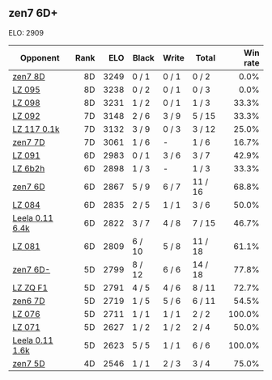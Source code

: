 ## zen7 6D+ ##

ELO: 2909

Opponent | Rank | ELO | Black | Write | Total | Win rate
---------|-----:|----:|-------|-------|-------|-------:
[zen7 8D](zen7%208D.md) | 8D | 3249 | 0 / 1 | 0 / 1 | 0 / 2 | 0.0%
[LZ 095](LZ%20095.md) | 8D | 3238 | 0 / 2 | 0 / 1 | 0 / 3 | 0.0%
[LZ 098](LZ%20098.md) | 8D | 3231 | 1 / 2 | 0 / 1 | 1 / 3 | 33.3%
[LZ 092](LZ%20092.md) | 7D | 3148 | 2 / 6 | 3 / 9 | 5 / 15 | 33.3%
[LZ 117 0.1k](LZ%20117%200.1k.md) | 7D | 3132 | 3 / 9 | 0 / 3 | 3 / 12 | 25.0%
[zen7 7D](zen7%207D.md) | 7D | 3061 | 1 / 6 | - | 1 / 6 | 16.7%
[LZ 091](LZ%20091.md) | 6D | 2983 | 0 / 1 | 3 / 6 | 3 / 7 | 42.9%
[LZ 6b2h](LZ%206b2h.md) | 6D | 2898 | 1 / 3 | - | 1 / 3 | 33.3%
[zen7 6D](zen7%206D.md) | 6D | 2867 | 5 / 9 | 6 / 7 | 11 / 16 | 68.8%
[LZ 084](LZ%20084.md) | 6D | 2835 | 2 / 5 | 1 / 1 | 3 / 6 | 50.0%
[Leela 0.11 6.4k](Leela%200.11%206.4k.md) | 6D | 2822 | 3 / 7 | 4 / 8 | 7 / 15 | 46.7%
[LZ 081](LZ%20081.md) | 6D | 2809 | 6 / 10 | 5 / 8 | 11 / 18 | 61.1%
[zen7 6D-](zen7%206D-.md) | 5D | 2799 | 8 / 12 | 6 / 6 | 14 / 18 | 77.8%
[LZ ZQ F1](LZ%20ZQ%20F1.md) | 5D | 2791 | 4 / 5 | 4 / 6 | 8 / 11 | 72.7%
[zen6 7D](zen6%207D.md) | 5D | 2719 | 1 / 5 | 5 / 6 | 6 / 11 | 54.5%
[LZ 076](LZ%20076.md) | 5D | 2711 | 1 / 1 | 1 / 1 | 2 / 2 | 100.0%
[LZ 071](LZ%20071.md) | 5D | 2627 | 1 / 2 | 1 / 2 | 2 / 4 | 50.0%
[Leela 0.11 1.6k](Leela%200.11%201.6k.md) | 5D | 2623 | 5 / 5 | 1 / 1 | 6 / 6 | 100.0%
[zen7 5D](zen7%205D.md) | 4D | 2546 | 1 / 1 | 2 / 3 | 3 / 4 | 75.0%
